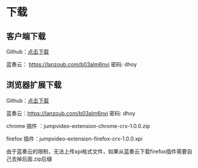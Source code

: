 # 下载

## 客户端下载

Github：[点击下载](https://github.com/GMYXDS/jumpvideo-electron/releases)

蓝奏云： https://lanzoub.com/b03alm6nvi 密码: dhoy

## 浏览器扩展下载

Github：[点击下载](https://github.com/GMYXDS/jumpvideo-extension/releases)

蓝奏云：https://lanzoub.com/b03alm6nvi 密码: dhoy

chrome 插件 ：jumpvideo-extension-chrome-crx-1.0.0.zip

firefox 插件：jumpvideo-extension-firefox-crx-1.0.0.xpi

由于蓝奏云的限制，无法上传xpi格式文件，如果从蓝奏云下载firefox插件需要自己去掉后面.zip后缀